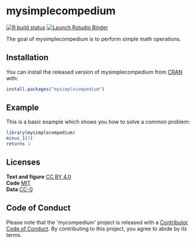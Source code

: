 
# mysimplecompedium

<!-- badges: start -->
[![R build status](https://github.com/ruiany/DATA-598-WI20-week-7/workflows/R-CMD-check/badge.svg)](https://github.com/ruiany/DATA-598-WI20-week-7/actions)
[![Launch Rstudio Binder](http://mybinder.org/badge_logo.svg)](https://mybinder.org/v2/gh/ruiany/DATA-598-WI20-week-7/master?urlpath=rstudio)
<!-- badges: end -->

The goal of mysimplecompedium is to perform simple math operations.

## Installation

You can install the released version of mysimplecompedium from [CRAN](https://CRAN.R-project.org) with:

``` r
install.packages("mysimplecompedium")
```

## Example

This is a basic example which shows you how to solve a common problem:

``` r
library(mysimplecompedium)
minus_1(2)
returns 1
```
## Licenses

**Text and figure** [CC BY 4.0](https://creativecommons.org/licenses/by/4.0/deed.ast)  <br /> 
**Code** [MIT](https://choosealicense.com/licenses/mit/)  <br /> 
**Data** [CC-0](https://creativecommons.org/share-your-work/public-domain/cc0/)

## Code of Conduct

Please note that the 'mycompedium' project is released with a
[Contributor Code of Conduct](CODE_OF_CONDUCT.md).
By contributing to this project, you agree to abide by its terms.



